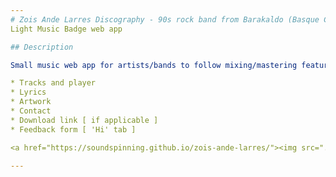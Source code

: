 ```yaml
---
# Zois Ande Larres Discography - 90s rock band from Barakaldo (Basque Country)
Light Music Badge web app

## Description

Small music web app for artists/bands to follow mixing/mastering featuring:

* Tracks and player
* Lyrics
* Artwork
* Contact
* Download link [ if applicable ]
* Feedback form [ 'Hi' tab ]

<a href="https://soundspinning.github.io/zois-ande-larres/"><img src="./assets/media/music_badge.jpg" alt="Zois Ande Larres Music Badge"></a>

---
```

